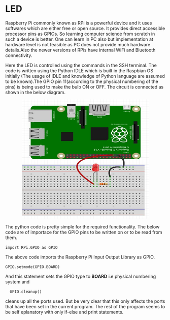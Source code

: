 # LED

   Raspberry Pi commonly known as RPi is a powerful device and it uses softwares which are either free or open source. It provides direct accessible processor pins as GPIOs. So learning computer science from scratch in such a device is better. One can learn in PC also but implementation at hardware level is not feasible as PC does not provide much hardware details.Also the newer versions of RPis have internal WiFi and Bluetooth connectivity.
  
  Here the LED is controlled using the commands in the SSH terminal. The code is written using the Python IDLE which is built in the Raspbian OS initially (The usage of IDLE and knowledge of Python language are assumed to be known).The GPIO pin 11(according to the physical numbering of the pins) is being used to make the bulb ON or OFF. The circuit is connected as shown in the below diagram.
  
  <p align="center"><img src="raspberry-pi-circuit.jpg" alt="Circuit Diagram" width="400" height="375" /></p>
  
  
  The python code is pretty simple for the required functionality. The below code are of importace for the GPIO pins to be written on or to be read from them.
      
    import RPi.GPIO as GPIO
The above code imports the Raspberry Pi Input Output Library as GPIO.     



    GPIO.setmode(GPIO.BOARD)
And this statement sets the GPIO type to **BOARD** i.e physical numbering system and



      GPIO.cleanup()
cleans up all the ports used. But be very clear that this only affects the ports that have been set in the current program. The rest of the program seems to be self eplanatory with only if-else and print statements.
